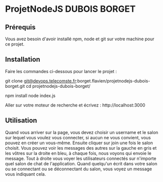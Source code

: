# ProjetNodeJS DUBOIS BORGET

## Prérequis

Vous avez besoin d'avoir installé npm, node et git sur votre machine pour ce projet.

## Installation

Faire les commandes ci-dessous pour lancer le projet :

git clone git@devops.telecomste.fr:borget.flavien/projetnodejs-dubois-borget.git
cd projetnodejs-dubois-borget/

npm install
node index.js

Aller sur votre moteur de recherche et écrivez : http://localhost:3000

## Utilisation
Quand vous arriver sur la page, vous devez choisir un username et le salon sur lequel vous voulez vous connecter, si aucun ne vous convient, vous pouvez en créer un vous-même. Ensuite cliquer sur join une fois le salon choisit. Vous pouvez voir les messages des autres sur la gauche en gris et les vôtres sur la droite en bleu, à chaque fois, nous voyons qui envoie le message. Tout à droite vous voyer les utilisateurs connectés sur n'importe quel salon de chat de l'application. Quand quelqu'un écrit dans votre salon ou se connectant ou se déconnectant du salon, vous voyez un message vous indiquant cela.